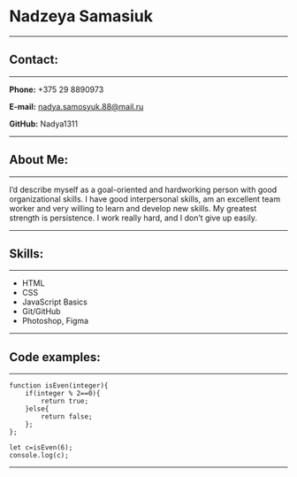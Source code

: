 # Nadzeya Samasiuk
---
## Contact:
---
**Phone:** +375 29 8890973

**E-mail:** nadya.samosyuk.88@mail.ru

**GitHub:** Nadya1311

---
## About Me:
---
I’d describe myself as a goal-oriented and hardworking person with good organizational skills.
I have good interpersonal skills, am an excellent team worker and very willing to learn and develop new skills.
My greatest strength is persistence. I work really hard, and I don’t give up easily.

---
## Skills:
---
* HTML
* CSS
* JavaScript Basics
* Git/GitHub
* Photoshop, Figma
---
## Code examples:
---
``` 
function isEven(integer){
    if(integer % 2==0){
        return true;
    }else{
        return false;
    };
};

let c=isEven(6);
console.log(c);
 ```
 ---
 
